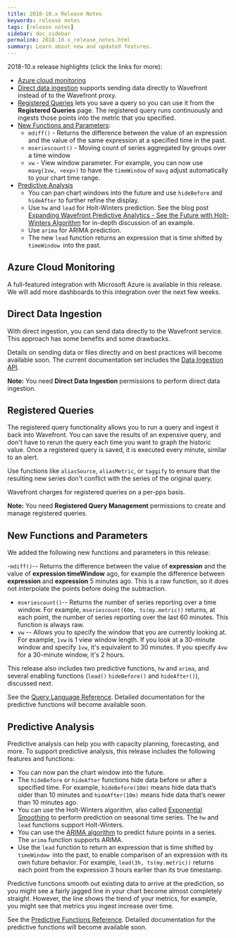 ```yaml
---
title: 2018-10.x Release Notes
keywords: release notes
tags: [release notes]
sidebar: doc_sidebar
permalink: 2018.10.x_release_notes.html
summary: Learn about new and updated features.
---
```


2018-10.x release highlights (click the links for more):
- [Azure cloud monitoring](2018.10.x_release_notes.html#azure-cloud-monitoring)
- [Direct data ingestion](2018.10.x_release_notes.html#direct-data-ingestion) supports sending data directly to Wavefront instead of to the Wavefront proxy.
- [Registered Queries](2018.10.x_release_notes.html#registered-queries) lets you save a query so you can use it from the **Registered Queries** page. The registered query runs continuously and ingests those points into the metric that you specified.
- [New Functions and Parameters](2018.10.x_release_notes.html#new-functions-and-parameters):
  - `mdiff()` - Returns the difference between the value of an expression and the value of the same expression at a specified time in the past.
  - `mseriescount()` - Moving count of series aggregated by groups over a time window
  - `vw` - View window parameter. For example, you can now use `mavg(1vw, <exp>)` to have the `timeWindow` of `mavg` adjust automatically to your chart time range.
- [Predictive Analysis](2018.10.x_release_notes.html#predictive-analysis)
  - You can pan chart windows into the future and use `hideBefore` and `hideAfter` to further refine the display.
  - Use `hw` and `lead` for Holt-Winters prediction. See the blog post [Expanding Wavefront Predictive Analytics - See the Future with Holt-Winters Algorithm](https://www.wavefront.com/holtwinters-predictive-algorithm/) for in-depth discussion of an example. 
  - Use `arima` for ARIMA prediction.
  - The new `lead` function returns an expression that is time shifted by `timeWindow `into the past.

## Azure Cloud Monitoring

A full-featured integration with Microsoft Azure is available in this release. We will add more dashboards to this integration over the next few weeks.

## Direct Data Ingestion

With direct ingestion, you can send data directly to the Wavefront service. This approach has some benefits and some drawbacks.

Details on sending data or files directly and on best practices will become available soon. The current documentation set includes the [Data Ingestion API](api_data_ingestion.html).

**Note:** You need **Direct Data Ingestion** permissions to perform direct data ingestion.

## Registered Queries

The registered query functionality allows you to run a query and ingest it back into Wavefront. You can save the results of an expensive query, and don't have to rerun the query each time you want to graph the historic value. Once a registered query is saved, it is executed every minute, similar to an alert.

Use functions like `aliasSource`, `aliasMetric`, or `taggify` to ensure that the resulting new series don't conflict with the series of the original query.

Wavefront charges for registered queries on a per-pps basis.

**Note:** You need **Registered Query Management** permissions to create and manage registered queries.

## New Functions and Parameters

We added the following new functions and parameters in this release:

-`mdiff()`-- Returns the difference between the value of **expression** and the value of **expression timeWindow** ago, for example the difference between **expression** and **expression** 5 minutes ago. This is a raw function, so it does not interpolate the points before doing the subtraction.
- `mseriescount()`-- Returns the number of series reporting over a time window. For example, `mseriescount(60m, ts(my.metric))` returns, at each point, the number of series reporting over the last 60 minutes. This function is always raw.
- `vw` -- Allows you to specify the window that you are currently looking at. For example, `1vw` is 1 view window length. If you look at a 30-minute window and specify `1vw`, it's equivalent to 30 minutes. If you specify `4vw` for a 30-minute window, it's 2 hours.

This release also includes two predictive functions, `hw` and `arima`, and several enabling functions (`lead()` `hideBefore()` and `hideAfter()`), discussed next.

See the [Query Language Reference](query_language_reference.html). Detailed documentation for the predictive functions will become available soon.


## Predictive Analysis

Predictive analysis can help you with capacity planning, forecasting, and more. To support predictive analysis, this release includes the following features and functions:

* You can now pan the chart window into the future.
* The `hideBefore` or `hideAfter` functions hide data before or after a specified time. For example, `hideBefore(10m)` means hide data that’s older than 10 minutes and
`hideAfter(10m)` means hide data that’s newer than 10 minutes ago.
* You can use the Holt-Winters algorithm, also called [Exponential Smoothing](https://en.wikipedia.org/wiki/Exponential_smoothing) to perform prediction on seasonal time series. The `hw` and `lead` functions support Holt-Winters.
* You can use the [ARIMA algorithm](https://en.wikipedia.org/wiki/Autoregressive_integrated_moving_average) to predict future points in a series. The `arima` function supports ARIMA.
* Use the `lead` function to return an expression that is time shifted by `timeWindow `into the past, to enable comparison of an expression with its own future behavior. For example, `lead(3h, ts(my.metric))` returns each point from the expression 3 hours earlier than its true timestamp.

Predictive functions smooth out existing data to arrive at the prediction, so you might see a fairly jagged line in your chart become almost completely straight. However, the line  shows the trend of your metrics, for example, you might see that metrics you ingest increase over time.

See the [Predictive Functions Reference](query_language_reference.html#predictive-functions). Detailed documentation for the predictive functions will become available soon.
